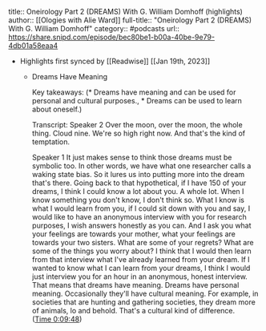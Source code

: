 title:: Oneirology Part 2 (DREAMS) With G. William Domhoff (highlights)
author:: [[Ologies with Alie Ward]]
full-title:: "Oneirology Part 2 (DREAMS) With G. William Domhoff"
category:: #podcasts
url:: https://share.snipd.com/episode/bec80be1-b00a-40be-9e79-4db01a58eaa4

- Highlights first synced by [[Readwise]] [[Jan 19th, 2023]]
	- Dreams Have Meaning
	  
	  Key takeaways:
	  (* Dreams have meaning and can be used for personal and cultural purposes., * Dreams can be used to learn about oneself.)
	  
	  Transcript:
	  Speaker 2
	  Over the moon, over the moon, the whole thing. Cloud nine. We're so high right now. And that's the kind of temptation.
	  
	  Speaker 1
	  It just makes sense to think those dreams must be symbolic too. In other words, we have what one researcher calls a waking state bias. So it lures us into putting more into the dream that's there. Going back to that hypothetical, if I have 150 of your dreams, I think I could know a lot about you. A whole lot. When I know something you don't know, I don't think so. What I know is what I would learn from you, if I could sit down with you and say, I would like to have an anonymous interview with you for research purposes, I wish answers honestly as you can. And I ask you what your feelings are towards your mother, what your feelings are towards your two sisters. What are some of your regrets? What are some of the things you worry about? I think that I would then learn from that interview what I've already learned from your dream. If I wanted to know what I can learn from your dreams, I think I would just interview you for an hour in an anonymous, honest interview. That means that dreams have meaning. Dreams have personal meaning. Occasionally they'll have cultural meaning. For example, in societies that are hunting and gathering societies, they dream more of animals, lo and behold. That's a cultural kind of difference. ([Time 0:09:48](https://share.snipd.com/snip/d3b827da-db00-4f62-a429-b4e0e0d82b0e))
